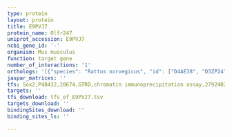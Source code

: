 ```yaml
---
type: protein
layout: protein
title: E9PVJ7
protein_name: Olfr247
uniprot_accession: E9PVJ7
ncbi_gene_id: '-'
organism: Mus musculus
function: target gene
number_of_interactions: '1'
orthologs: '[{"species": "Rattus norvegicus", "id": ["D4AE38", "D3ZP24"]}]'
jaspar_matrices: ''
tfs: Sox2,P48432,20674,GTRD,chromatin immunoprecipitation assay,27924024%5Buid%5D,No
targets: ''
tfs_download: tfs_of_E9PVJ7.tsv
targets_download: ''
bindingSites_download: ''
binding_sites_ls: ''

---
```

